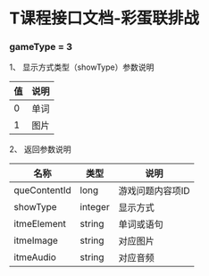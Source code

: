 # T课程接口文档-彩蛋联排战

### gameType = 3

1、 显示方式类型（showType）参数说明

|值  | 说明 |
| --- | --- |
| 0 | 单词 |
| 1 | 图片|

2、 返回参数说明

|名称  | 类型 | 说明 |
| --- | --- | --- |
| queContentId | long | 游戏问题内容项ID |
| showType | integer | 显示方式 |
| itmeElement | string | 单词或语句 |
| itmeImage | string | 对应图片 |
| itmeAudio | string | 对应音频 |